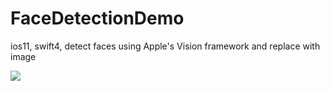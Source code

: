 # FaceDetectionDemo
ios11, swift4, detect faces using Apple's Vision framework and replace with image

<img src="https://github.com/jungoo424/FaceDetectionDemo/blob/master/README/IMG_1.PNG"/>
